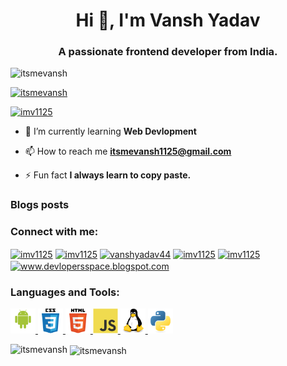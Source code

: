 <h1 align="center">Hi 👋, I'm Vansh Yadav</h1>
<h3 align="center">A passionate frontend developer from India.</h3>

<p align="left"> <img src="https://komarev.com/ghpvc/?username=itsmevansh&label=Profile%20views&color=0e75b6&style=flat" alt="itsmevansh" /> </p>

<p align="left"> <a href="https://github.com/ryo-ma/github-profile-trophy"><img src="https://github-profile-trophy.vercel.app/?username=itsmevansh" alt="itsmevansh" /></a> </p>

<p align="left"> <a href="https://twitter.com/imv1125" target="blank"><img src="https://img.shields.io/twitter/follow/imv1125?logo=twitter&style=for-the-badge" alt="imv1125" /></a> </p>

- 🌱 I’m currently learning **Web Devlopment**

- 📫 How to reach me **itsmevansh1125@gmail.com**

- ⚡ Fun fact **I always learn to copy paste.**

### Blogs posts
<!-- BLOG-POST-LIST:START -->
<!-- BLOG-POST-LIST:END -->

<h3 align="left">Connect with me:</h3>
<p align="left">
<a href="https://dev.to/imv1125" target="blank"><img align="center" src="https://raw.githubusercontent.com/rahuldkjain/github-profile-readme-generator/master/src/images/icons/Social/devto.svg" alt="imv1125" height="30" width="40" /></a>
<a href="https://twitter.com/imv1125" target="blank"><img align="center" src="https://raw.githubusercontent.com/rahuldkjain/github-profile-readme-generator/master/src/images/icons/Social/twitter.svg" alt="imv1125" height="30" width="40" /></a>
<a href="https://kaggle.com/vanshyadav44" target="blank"><img align="center" src="https://raw.githubusercontent.com/rahuldkjain/github-profile-readme-generator/master/src/images/icons/Social/kaggle.svg" alt="vanshyadav44" height="30" width="40" /></a>
<a href="https://fb.com/imv1125" target="blank"><img align="center" src="https://raw.githubusercontent.com/rahuldkjain/github-profile-readme-generator/master/src/images/icons/Social/facebook.svg" alt="imv1125" height="30" width="40" /></a>
<a href="https://instagram.com/imv1125" target="blank"><img align="center" src="https://raw.githubusercontent.com/rahuldkjain/github-profile-readme-generator/master/src/images/icons/Social/instagram.svg" alt="imv1125" height="30" width="40" /></a>
<a href="/www.devlopersspace.blogspot.com" target="blank"><img align="center" src="https://raw.githubusercontent.com/rahuldkjain/github-profile-readme-generator/master/src/images/icons/Social/rss.svg" alt="www.devlopersspace.blogspot.com" height="30" width="40" /></a>
</p>

<h3 align="left">Languages and Tools:</h3>
<p align="left"> <a href="https://developer.android.com" target="_blank" rel="noreferrer"> <img src="https://raw.githubusercontent.com/devicons/devicon/master/icons/android/android-original-wordmark.svg" alt="android" width="40" height="40"/> </a> <a href="https://www.w3schools.com/css/" target="_blank" rel="noreferrer"> <img src="https://raw.githubusercontent.com/devicons/devicon/master/icons/css3/css3-original-wordmark.svg" alt="css3" width="40" height="40"/> </a> <a href="https://www.w3.org/html/" target="_blank" rel="noreferrer"> <img src="https://raw.githubusercontent.com/devicons/devicon/master/icons/html5/html5-original-wordmark.svg" alt="html5" width="40" height="40"/> </a> <a href="https://developer.mozilla.org/en-US/docs/Web/JavaScript" target="_blank" rel="noreferrer"> <img src="https://raw.githubusercontent.com/devicons/devicon/master/icons/javascript/javascript-original.svg" alt="javascript" width="40" height="40"/> </a> <a href="https://www.linux.org/" target="_blank" rel="noreferrer"> <img src="https://raw.githubusercontent.com/devicons/devicon/master/icons/linux/linux-original.svg" alt="linux" width="40" height="40"/> </a> <a href="https://www.python.org" target="_blank" rel="noreferrer"> <img src="https://raw.githubusercontent.com/devicons/devicon/master/icons/python/python-original.svg" alt="python" width="40" height="40"/> </a> </p>

<p><img align="left" src="https://github-readme-stats.vercel.app/api/top-langs?username=itsmevansh&show_icons=true&locale=en&layout=compact" alt="itsmevansh" /></p>

<p>&nbsp;<img align="center" src="https://github-readme-stats.vercel.app/api?username=itsmevansh&show_icons=true&locale=en" alt="itsmevansh" /></p>
